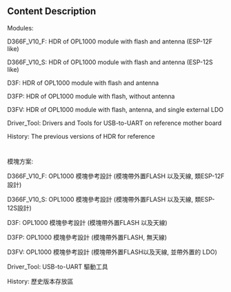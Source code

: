 ## Content Description

Modules:

D366F_V10_F: HDR of OPL1000 module with flash and antenna (ESP-12F like)

D366F_V10_S: HDR of OPL1000 module with flash and antenna (ESP-12S like)

D3F: HDR of OPL1000 module with flash and antenna

D3FP: HDR of OPL1000 module with flash, without antenna

D3FV: HDR of OPL1000 module with flash, antenna, and single external LDO

Driver_Tool: Drivers and Tools for USB-to-UART on reference mother board

History: The previous versions of HDR for reference

#

模塊方案:

D366F_V10_F: OPL1000 模塊參考設計 (模塊帶外置FLASH 以及天線, 類ESP-12F設計)

D366F_V10_S: OPL1000 模塊參考設計 (模塊帶外置FLASH 以及天線, 類ESP-12S設計)

D3F: OPL1000 模塊參考設計 (模塊帶外置FLASH 以及天線)

D3FP: OPL1000 模塊參考設計 (模塊帶外置FLASH, 無天線)

D3FV: OPL1000 模塊參考設計 (模塊帶外置FLASH以及天線, 並帶外置的 LDO)

Driver_Tool: USB-to-UART 驅動工具

History: 歷史版本存放區
